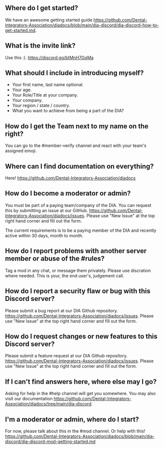 ## Where do I get started?
We have an awesome getting started guide https://github.com/Dental-Integrators-Association/diadocs/blob/main/dia-discord/dia-discord-how-to-get-started.md. 

## What is the invite link?
Use this :). https://discord.gg/btMnH7GqMa

## What should I include in introducing myself?
- Your first name, last name optional.
- Your age.
- Your Role/Title at your company.
- Your company.
- Your region / state / country.
- What you want to achieve from being a part of the DIA?

## How do I get the Team <Company-Name> next to my name on the right?
You can go to the #member-verify channel and react with your team's assigned emoji.
  
## Where can I find documentation on everything?
 Here! https://github.com/Dental-Integrators-Association/diadocs

## How do I become a moderator or admin?
 You must be part of a paying team/company of the DIA. You can request this by submitting an issue at our GitHub. https://github.com/Dental-Integrators-Association/diadocs/issues. Please use "New Issue" at the top right hand corner and fill out the form.

 The current requirements is to be a paying member of the DIA and recently active within 30 days, month to month.

## How do I report problems with another server member or abuse of the #rules?
Tag a mod in any chat, or message them privately. Please use discration where needed. This is your, the end user's, judgement call.
  
## How do I report a security flaw or bug with this Discord server?
 Please submit a bug report at our DIA Github repository. https://github.com/Dental-Integrators-Association/diadocs/issues. Please use "New Issue" at the top right hand corner and fill out the form.
  
## How do I request changes or new features to this Discord server?
  Please submit a feature request at our DIA Github repository. https://github.com/Dental-Integrators-Association/diadocs/issues. Please use "New Issue" at the top right hand corner and fill out the form.
  
## If I can't find answers here, where else may I go?
 Asking for help in the #help channel will get you somewhere. You may also visit our documentation https://github.com/Dental-Integrators-Association/diadocs/tree/main/dia-discord.

## I'm a moderator or admin, where do I start? 
  For now, please talk about this in the #mod channel. Or help with this! https://github.com/Dental-Integrators-Association/diadocs/blob/main/dia-discord/dia-discord-mod-getting-started.md
